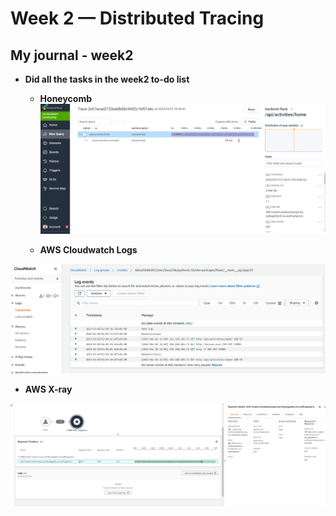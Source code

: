 # Week 2 — Distributed Tracing
## My journal - week2

-  **Did all the tasks in the week2 to-do list**
   -  **Honeycomb**
![image week2-honeycomb](./images/week2-honeycomb.png)

   -  **AWS Cloudwatch Logs**

![image week2-cwlogs](./images/week2-cwlogs.png)

   -  **AWS X-ray**

![image week2-xray](./images/week2-xray.png)


